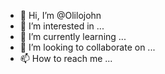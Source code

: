 - 👋 Hi, I’m @Olilojohn
- 👀 I’m interested in ...
- 🌱 I’m currently learning ...
- 💞️ I’m looking to collaborate on ...
- 📫 How to reach me ...

<!---
Olilojohn/Olilojohn is a ✨ special ✨ repository because its `README.md` (this file) appears on your GitHub profile.
You can click the Preview link to take a look at your changes.
--->
